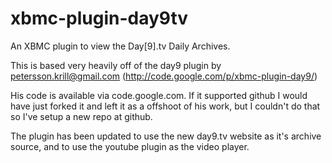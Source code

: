 xbmc-plugin-day9tv
==================

An XBMC plugin to view the Day[9].tv Daily Archives.


This is based very heavily off of the day9 plugin by
petersson.krill@gmail.com (http://code.google.com/p/xbmc-plugin-day9/)

His code is available via code.google.com.  If it supported github I would
have just forked it and left it as a offshoot of his work, but I couldn't do
that so I've setup a new repo at github.

The plugin has been updated to use the new day9.tv website as it's archive
source, and to use the youtube plugin as the video player.
